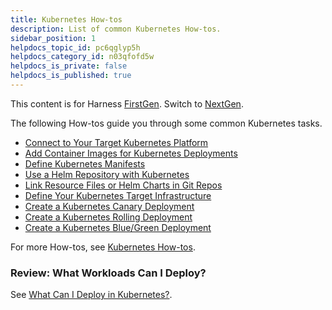 ```yaml
---
title: Kubernetes How-tos
description: List of common Kubernetes How-tos.
sidebar_position: 1
helpdocs_topic_id: pc6qglyp5h
helpdocs_category_id: n03qfofd5w
helpdocs_is_private: false
helpdocs_is_published: true
---
```


This content is for Harness [FirstGen](../../../getting-started/harness-first-gen-vs-harness-next-gen.md). Switch to [NextGen](/docs/category/kubernetes).

The following How-tos guide you through some common Kubernetes tasks.

* [Connect to Your Target Kubernetes Platform](connect-to-your-target-kubernetes-platform.md)
* [Add Container Images for Kubernetes Deployments](add-container-images-for-kubernetes-deployments.md)
* [Define Kubernetes Manifests](define-kubernetes-manifests.md)
* [Use a Helm Repository with Kubernetes](use-a-helm-repository-with-kubernetes.md)
* [Link Resource Files or Helm Charts in Git Repos](link-resource-files-or-helm-charts-in-git-repos.md)
* [Define Your Kubernetes Target Infrastructure](define-your-kubernetes-target-infrastructure.md)
* [Create a Kubernetes Canary Deployment](create-a-kubernetes-canary-deployment.md)
* [Create a Kubernetes Rolling Deployment](create-a-kubernetes-rolling-deployment.md)
* [Create a Kubernetes Blue/Green Deployment](create-a-kubernetes-blue-green-deployment.md)

For more How-tos, see [Kubernetes How-tos](/docs/category/kubernetes-deployments).

<!-- To see a summary of the changes in Harness Kubernetes Deployment Version 2, see [Harness Kubernetes V2 Changes](https://docs.harness.io/article/g3bzgg4rsw-summary-of-changes-in-kubernetes-deployments-version-2). -->

### Review: What Workloads Can I Deploy?

See [What Can I Deploy in Kubernetes?](../../firstgen-platform/techref-category/cd-ref/platforms-ref/what-can-i-deploy-in-kubernetes.md).

